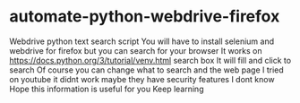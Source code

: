 # automate-python-webdrive-firefox
Webdrive python text search script
You will have to install selenium and webdrive for firefox but you can search for your browser
It works on https://docs.python.org/3/tutorial/venv.html search box
It will fill and click to search 
Of course you can change what to search and the web page
I tried on youtube it didnt work maybe they have security features I dont know
Hope this information is useful for you
Keep learning
